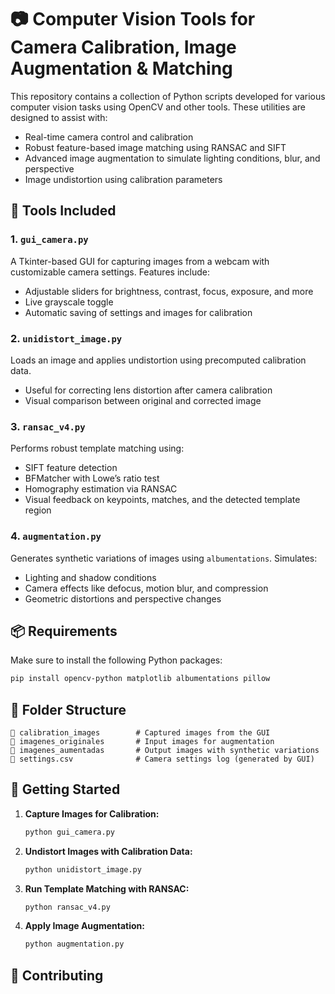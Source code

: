 # 📷 Computer Vision Tools for Camera Calibration, Image Augmentation & Matching

This repository contains a collection of Python scripts developed for various computer vision tasks using OpenCV and other tools. These utilities are designed to assist with:

* Real-time camera control and calibration
* Robust feature-based image matching using RANSAC and SIFT
* Advanced image augmentation to simulate lighting conditions, blur, and perspective
* Image undistortion using calibration parameters

## 🔧 Tools Included

### 1. `gui_camera.py`

A Tkinter-based GUI for capturing images from a webcam with customizable camera settings. Features include:

* Adjustable sliders for brightness, contrast, focus, exposure, and more
* Live grayscale toggle
* Automatic saving of settings and images for calibration

### 2. `unidistort_image.py`

Loads an image and applies undistortion using precomputed calibration data.

* Useful for correcting lens distortion after camera calibration
* Visual comparison between original and corrected image

### 3. `ransac_v4.py`

Performs robust template matching using:

* SIFT feature detection
* BFMatcher with Lowe’s ratio test
* Homography estimation via RANSAC
* Visual feedback on keypoints, matches, and the detected template region

### 4. `augmentation.py`

Generates synthetic variations of images using `albumentations`. Simulates:

* Lighting and shadow conditions
* Camera effects like defocus, motion blur, and compression
* Geometric distortions and perspective changes

## 📦 Requirements

Make sure to install the following Python packages:

```bash
pip install opencv-python matplotlib albumentations pillow
```

## 📁 Folder Structure

```
📂 calibration_images        # Captured images from the GUI
📂 imagenes_originales       # Input images for augmentation
📂 imagenes_aumentadas       # Output images with synthetic variations
📄 settings.csv              # Camera settings log (generated by GUI)
```

## 🚀 Getting Started

1. **Capture Images for Calibration:**

   ```bash
   python gui_camera.py
   ```

2. **Undistort Images with Calibration Data:**

   ```bash
   python unidistort_image.py
   ```

3. **Run Template Matching with RANSAC:**

   ```bash
   python ransac_v4.py
   ```

4. **Apply Image Augmentation:**

   ```bash
   python augmentation.py
   ```
## 🤝 Contributing

